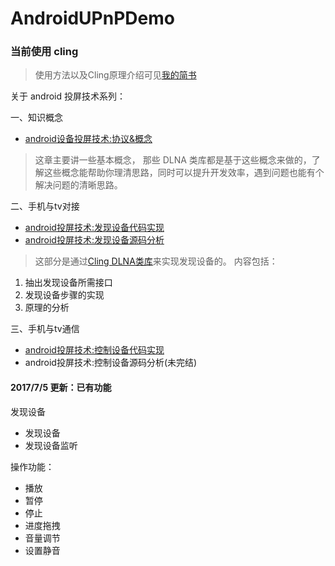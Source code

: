# AndroidUPnPDemo

### 当前使用 cling

>使用方法以及Cling原理介绍可见[我的简书](http://www.jianshu.com/u/511ccb5a2012)

关于 android 投屏技术系列：


一、知识概念

- [android设备投屏技术:协议&概念](http://www.jianshu.com/p/5a260182cc82)
> 这章主要讲一些基本概念， 那些 DLNA 类库都是基于这些概念来做的，了解这些概念能帮助你理清思路，同时可以提升开发效率，遇到问题也能有个解决问题的清晰思路。

二、手机与tv对接

- [android投屏技术:发现设备代码实现](http://www.jianshu.com/p/14cbeb898050) 
-  [android投屏技术:发现设备源码分析](http://www.jianshu.com/p/9e063d84ab9f)

>这部分是通过[Cling DLNA类库](https://github.com/4thline/cling)来实现发现设备的。 
内容包括：
1. 抽出发现设备所需接口
2. 发现设备步骤的实现
3. 原理的分析

三、手机与tv通信

- [android投屏技术:控制设备代码实现](http://www.jianshu.com/p/d0dcfdd0cd6e)
- android投屏技术:控制设备源码分析(未完结)


#### 2017/7/5 更新：已有功能

发现设备
- 发现设备
- 发现设备监听

操作功能：
- 播放
- 暂停
- 停止
- 进度拖拽
- 音量调节
- 设置静音
